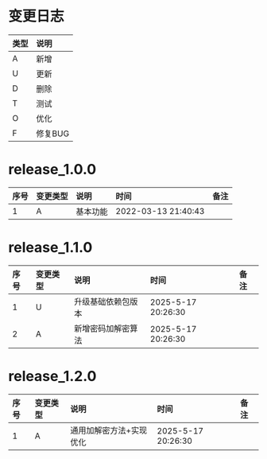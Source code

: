 # 变更日志

| 类型 | 说明 |
|:----|:----|
| A | 新增 |
| U | 更新 |
| D | 删除 |
| T | 测试 |
| O | 优化 |
| F | 修复BUG |

# release_1.0.0

| 序号 | 变更类型 | 说明 | 时间 | 备注 |
|:---|:---|:---|:---|:--|
| 1 | A | 基本功能 | 2022-03-13 21:40:43 |  |

# release_1.1.0

| 序号 | 变更类型 | 说明        | 时间                 | 备注 |
|:---|:-----|:----------|:-------------------|:--|
| 1  | U    | 升级基础依赖包版本 | 2025-5-17 20:26:30 |  |
| 2  | A    | 新增密码加解密算法 | 2025-5-17 20:26:30 |  |

# release_1.2.0

| 序号 | 变更类型 | 说明           | 时间                 | 备注 |
|:---|:-----|:-------------|:-------------------|:--|
| 1  | A    | 通用加解密方法+实现优化 | 2025-5-17 20:26:30 |  |
